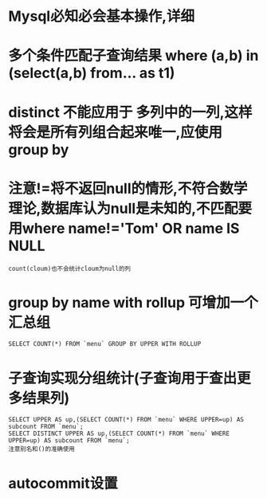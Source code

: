 # Mysql必知必会基本操作,详细

# 多个条件匹配子查询结果 where (a,b) in (select(a,b) from... as t1)

# distinct 不能应用于 多列中的一列,这样将会是所有列组合起来唯一,应使用group by

# 注意!=将不返回null的情形,不符合数学理论,数据库认为null是未知的,不匹配要用where name!='Tom' OR name IS NULL
	count(cloum)也不会统计cloum为null的列
# group by name with rollup 可增加一个汇总组
	SELECT COUNT(*) FROM `menu` GROUP BY UPPER WITH ROLLUP
# 子查询实现分组统计(子查询用于查出更多结果列)
	SELECT UPPER AS up,(SELECT COUNT(*) FROM `menu` WHERE UPPER=up) AS subcount FROM `menu`;
	SELECT DISTINCT UPPER AS up,(SELECT COUNT(*) FROM `menu` WHERE UPPER=up) AS subcount FROM `menu`;
	注意别名和()的准确使用
# autocommit设置